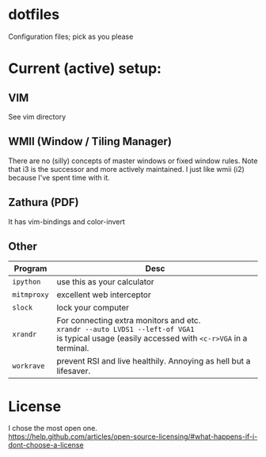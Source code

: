 dotfiles
========

Configuration files; pick as you please

# Current (active) setup:

## VIM
See vim directory

## WMII (Window / Tiling Manager)
There are no (silly) concepts of master windows or fixed window
rules.  Note that i3 is the successor and more actively maintained. I just like
wmii (i2) because I've spent time with it.

## Zathura (PDF)
It has vim-bindings and color-invert

## Other 

| Program     | Desc                                                                                                                                                  |
| ----------- | ----------------------------------------------------------------------------------------------------------------------------------------------------- |
| `ipython`   | use this as your calculator |
| `mitmproxy` | excellent web interceptor |
| `slock`     | lock your computer |
| `xrandr`    | For connecting extra monitors and etc. <br />`xrandr --auto LVDS1 --left-of VGA1`<br />is typical  usage (easily accessed with `<c-r>VGA` in a terminal. |
| `workrave`  | prevent RSI and live healthily. Annoying as hell but a lifesaver. |

# License
I chose the most open one.  
https://help.github.com/articles/open-source-licensing/#what-happens-if-i-dont-choose-a-license
